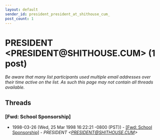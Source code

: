 ```yaml
---
layout: default
sender_id: president_president_at_shithouse_cum_
post_count: 1
---
```


# PRESIDENT <PRESIDENT<span>@</span>SHITHOUSE.CUM> (1 post)

_Be aware that many list participants used multiple email addresses over their time active on the list. As such this page may not contain all threads available._

## Threads

### [Fwd: School Sponsorship]
+ 1998-03-26 (Wed, 25 Mar 1998 16:22:21 -0800 (PST)) - [[Fwd: School Sponsorship]](/archive/1998/03/0d676258ba9693db61536082d98abb983a41bc1fe66dd504e43803f35d7748af) - _PRESIDENT \<PRESIDENT@SHITHOUSE.CUM\>_

